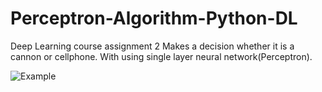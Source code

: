 # Perceptron-Algorithm-Python-DL

Deep Learning course assignment 2
Makes a decision whether it is a cannon or cellphone. With using single layer neural network(Perceptron).

![Example](https://imgur.com/a/hobPX6e "Example")

